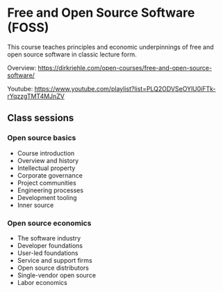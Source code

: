 # Free and Open Source Software (FOSS)

This course teaches principles and economic underpinnings of free and open source software in classic lecture form.

Overview: https://dirkriehle.com/open-courses/free-and-open-source-software/

Youtube: https://www.youtube.com/playlist?list=PLQ2ODVSeOYlU0iFTk-rYqzzgTMT4MJnZV

## Class sessions

### Open source basics

- Course introduction
- Overview and history
- Intellectual property
- Corporate governance
- Project communities
- Engineering processes
- Development tooling
- Inner source

### Open source economics

- The software industry
- Developer foundations
- User-led foundations
- Service and support firms
- Open source distributors
- Single-vendor open source
- Labor economics
